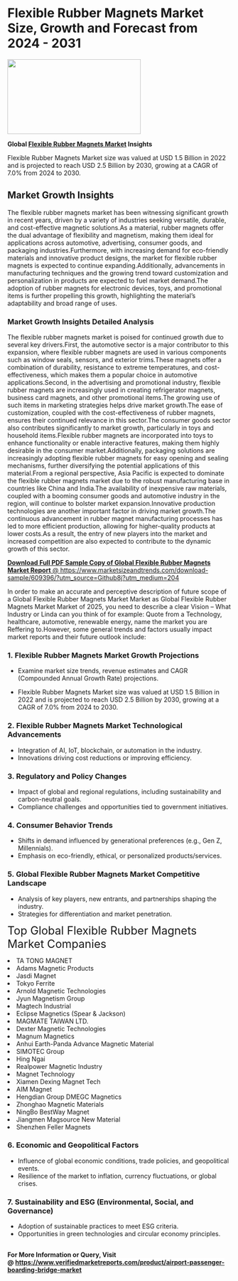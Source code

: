 <H1>Flexible Rubber Magnets Market Size, Growth and Forecast from 2024 - 2031</H1><img class="aligncenter size-medium wp-image-584254" src="https://thirdeyenews.in/wp-content/uploads/2024/09/Global-Market-Research-300x168.jpeg" alt="" width="300" height="168" /><p><strong>Global&nbsp;<a href="https://www.marketsizeandtrends.com/download-sample/609396/?utm_source=Github8j?utm_medium=204">Flexible Rubber Magnets Market</a> Insights</strong></p><p>Flexible Rubber Magnets Market size was valued at USD 1.5 Billion in 2022 and is projected to reach USD 2.5 Billion by 2030, growing at a CAGR of 7.0% from 2024 to 2030.</p><p><h2>Market Growth Insights</h2> The flexible rubber magnets market has been witnessing significant growth in recent years, driven by a variety of industries seeking versatile, durable, and cost-effective magnetic solutions.As a material, rubber magnets offer the dual advantage of flexibility and magnetism, making them ideal for applications across automotive, advertising, consumer goods, and packaging industries.Furthermore, with increasing demand for eco-friendly materials and innovative product designs, the market for flexible rubber magnets is expected to continue expanding.Additionally, advancements in manufacturing techniques and the growing trend toward customization and personalization in products are expected to fuel market demand.The adoption of rubber magnets for electronic devices, toys, and promotional items is further propelling this growth, highlighting the material’s adaptability and broad range of uses.<p><a href="#"></a></p> <h3>Market Growth Insights Detailed Analysis</h3> The flexible rubber magnets market is poised for continued growth due to several key drivers.First, the automotive sector is a major contributor to this expansion, where flexible rubber magnets are used in various components such as window seals, sensors, and exterior trims.These magnets offer a combination of durability, resistance to extreme temperatures, and cost-effectiveness, which makes them a popular choice in automotive applications.Second, in the advertising and promotional industry, flexible rubber magnets are increasingly used in creating refrigerator magnets, business card magnets, and other promotional items.The growing use of such items in marketing strategies helps drive market growth.The ease of customization, coupled with the cost-effectiveness of rubber magnets, ensures their continued relevance in this sector.The consumer goods sector also contributes significantly to market growth, particularly in toys and household items.Flexible rubber magnets are incorporated into toys to enhance functionality or enable interactive features, making them highly desirable in the consumer market.Additionally, packaging solutions are increasingly adopting flexible rubber magnets for easy opening and sealing mechanisms, further diversifying the potential applications of this material.From a regional perspective, Asia Pacific is expected to dominate the flexible rubber magnets market due to the robust manufacturing base in countries like China and India.The availability of inexpensive raw materials, coupled with a booming consumer goods and automotive industry in the region, will continue to bolster market expansion.Innovative production technologies are another important factor in driving market growth.The continuous advancement in rubber magnet manufacturing processes has led to more efficient production, allowing for higher-quality products at lower costs.As a result, the entry of new players into the market and increased competition are also expected to contribute to the dynamic growth of this sector.<p><a href="#"></p><p><span class=""><strong>Download Full PDF Sample Copy of Global Flexible Rubber Magnets Market Report</strong> @ <a href="https://www.marketsizeandtrends.com/download-sample/609396/?utm_source=Github8j?utm_medium=204" target="_blank">https://www.marketsizeandtrends.com/download-sample/609396/?utm_source=Github8j?utm_medium=204</a></span></p><p>In order to make an accurate and perceptive description of future scope of a Global&nbsp;Flexible Rubber Magnets Market Market as Global&nbsp;Flexible Rubber Magnets Market Market of 2025, you need to describe a clear Vision &ndash; What Industry or Linda can you think of for example: Quote from a Technology, healthcare, automotive, renewable energy, name the market you are Reffering to.However, some general trends and factors usually impact market reports and their future outlook include:</p><h3>1.&nbsp;<strong>Flexible Rubber Magnets Market Growth Projections</strong></h3><ul><li>Examine market size trends, revenue estimates and CAGR (Compounded Annual Growth Rate) projections.</li><li><p>Flexible Rubber Magnets Market size was valued at USD 1.5 Billion in 2022 and is projected to reach USD 2.5 Billion by 2030, growing at a CAGR of 7.0% from 2024 to 2030.</p></li></ul><h3>2.&nbsp;<strong>Flexible Rubber Magnets Market Technological Advancements</strong></h3><ul><li>Integration of AI, IoT, blockchain, or automation in the industry.</li><li>Innovations driving cost reductions or improving efficiency.</li></ul><h3>3.&nbsp;<strong>Regulatory and Policy Changes</strong></h3><ul><li>Impact of global and regional regulations, including sustainability and carbon-neutral goals.</li><li>Compliance challenges and opportunities tied to government initiatives.</li></ul><h3>4.&nbsp;<strong>Consumer Behavior Trends</strong></h3><ul><li>Shifts in demand influenced by generational preferences (e.g., Gen Z, Millennials).</li><li>Emphasis on eco-friendly, ethical, or personalized products/services.</li></ul><h3>5.&nbsp;<strong>Global Flexible Rubber Magnets Market Competitive Landscape</strong></h3><ul><li>Analysis of key players, new entrants, and partnerships shaping the industry.</li><li>Strategies for differentiation and market penetration.</li></ul><p data-pm-slice="1 1 []"><span style="color: inherit; font-family: inherit; font-size: 25px;">Top Global Flexible Rubber Magnets Market Companies</span></p><div class="" data-test-id=""><p><li>TA TONG MAGNET</li><li> Adams Magnetic Products</li><li> Jasdi Magnet</li><li> Tokyo Ferrite</li><li> Arnold Magnetic Technologies</li><li> Jyun Magnetism Group</li><li> Magtech Industrial</li><li> Eclipse Magnetics (Spear & Jackson)</li><li> MAGMATE TAIWAN LTD.</li><li> Dexter Magnetic Technologies</li><li> Magnum Magnetics</li><li> Anhui Earth-Panda Advance Magnetic Material</li><li> SIMOTEC Group</li><li> Hing Ngai</li><li> Realpower Magnetic Industry</li><li> Magnet Technology</li><li> Xiamen Dexing Magnet Tech</li><li> AIM Magnet</li><li> Hengdian Group DMEGC Magnetics</li><li> Zhonghao Magnetic Materials</li><li> NingBo BestWay Magnet</li><li> Jiangmen Magsource New Material</li><li> Shenzhen Feller Magnets</li></p></div><h3>6.&nbsp;<strong>Economic and Geopolitical Factors</strong></h3><ul><li>Influence of global economic conditions, trade policies, and geopolitical events.</li><li>Resilience of the market to inflation, currency fluctuations, or global crises.</li></ul><h3>7.&nbsp;<strong>Sustainability and ESG (Environmental, Social, and Governance)</strong></h3><ul><li>Adoption of sustainable practices to meet ESG criteria.</li><li>Opportunities in green technologies and circular economy principles.</li></ul><h2><strong style="font-size: 14px;">For More Information or Query, Visit @&nbsp;</strong><a style="background-color: #ffffff; font-size: 14px;" href="https://www.marketsizeandtrends.com/report/flexible-rubber-magnets-market/" target="_blank">https://www.verifiedmarketreports.com/product/airport-passenger-boarding-bridge-market</a></h2>